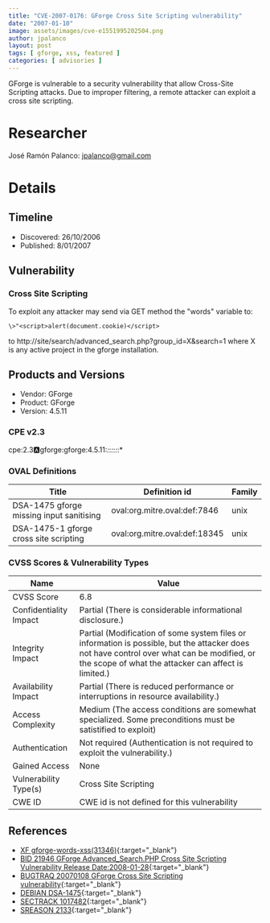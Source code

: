 ```yaml
---
title: "CVE-2007-0176: GForge Cross Site Scripting vulnerability"
date: "2007-01-10"
image: assets/images/cve-e1551995202504.png
author: jpalanco
layout: post
tags: [ gforge, xss, featured ]
categories: [ advisories ]
---
```


GForge is vulnerable to a security vulnerability that allow Cross-Site Scripting attacks. Due to improper filtering, a remote attacker can exploit a cross site scripting.


# Researcher

José Ramón Palanco: jpalanco@gmail.com


# Details

## Timeline

- Discovered: 26/10/2006 
- Published: 8/01/2007

## Vulnerability

### Cross Site Scripting

To exploit any attacker may send via GET method the "words" variable to:

```
\>"<script>alert(document.cookie)</script>
```

to http://site/search/advanced\_search.php?group\_id=X&search=1 where X is any active project in the gforge installation.


## Products and Versions

- Vendor: GForge
- Product: GForge
- Version: 4.5.11

### CPE v2.3
cpe:2.3:a:gforge:gforge:4.5.11:*:*:*:*:*:*:*

### OVAL Definitions

|Title|Definition id| Family|
|-----|-------------|-------|
|DSA-1475 gforge missing input sanitising|oval:org.mitre.oval:def:7846	|unix|
|DSA-1475-1 gforge cross site scripting|oval:org.mitre.oval:def:18345	|unix|


### CVSS Scores & Vulnerability Types


|Name|Value|
|--- |--- |
|CVSS Score|6.8|
|Confidentiality Impact|Partial (There is considerable informational disclosure.)|
|Integrity Impact|Partial (Modification of some system files or information is possible, but the attacker does not have control over what can be modified, or the scope of what the attacker can affect is limited.)|
|Availability Impact |Partial (There is reduced performance or interruptions in resource availability.)|
|Access Complexity |Medium (The access conditions are somewhat specialized. Some preconditions must be satistified to exploit)|
|Authentication |Not required (Authentication is not required to exploit the vulnerability.)|
|Gained Access|None|
|Vulnerability Type(s)|Cross Site Scripting|
|CWE ID|CWE id is not defined for this vulnerability|


## References


- [XF gforge-words-xss(31346)](https://exchange.xforce.ibmcloud.com/vulnerabilities/31346){:target="_blank"}
- [BID 21946 GForge Advanced_Search.PHP Cross Site Scripting Vulnerability Release Date:2008-01-28](http://www.securityfocus.com/bid/21946){:target="_blank"}
- [BUGTRAQ 20070108 GForge Cross Site Scripting vulnerability](http://www.securityfocus.com/archive/1/456296/100/0/threaded){:target="_blank"}
- [DEBIAN DSA-1475](http://www.debian.org/security/2008/dsa-1475){:target="_blank"}
- [SECTRACK 1017482](http://securitytracker.com/id?1017482){:target="_blank"}
- [SREASON 2133](http://securityreason.com/securityalert/2133){:target="_blank"}



